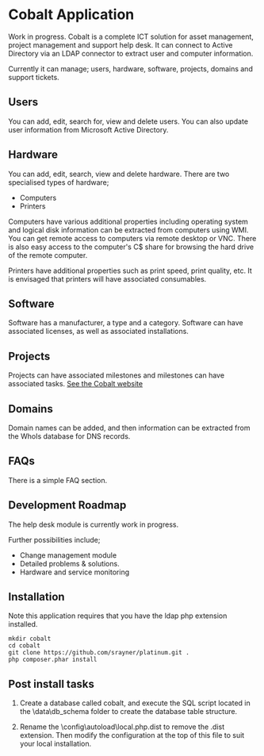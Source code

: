 Cobalt Application
==================

Work in progress. Cobalt is a complete ICT solution for asset management, project management and support help desk.
It can connect to Active Directory via an LDAP connector to extract user and computer information.

Currently it can manage; users, hardware, software, projects, domains and support tickets.

Users
-----
You can add, edit, search for, view and delete users. You can also update user information
from Microsoft Active Directory.

Hardware
---------
You can add, edit, search, view and delete hardware. There are two specialised types of hardware;
  * Computers
  * Printers

Computers have various additional properties including operating system and logical
disk information can be extracted from computers using WMI. You can get remote access
to computers via remote desktop or VNC. There is also easy access to the computer's
C$ share for browsing the hard drive of the remote computer.

Printers have additional properties such as print speed, print quality, etc. It is
envisaged that printers will have associated consumables.

Software
--------
Software has a manufacturer, a type and a category. Software can have associated licenses,
as well as associated installations.
   
Projects
--------
Projects can have associated milestones and milestones can have associated tasks.
[See the Cobalt website](http://srayner.github.io/cobalt)

Domains
-------
Domain names can be added, and then information can be extracted from the WhoIs database
for DNS records.

FAQs
----
There is a simple FAQ section.

Development Roadmap
-------------------
The help desk module is currently work in progress.

Further possibilities include;
* Change management module
* Detailed problems & solutions.
*  Hardware and service monitoring 


Installation
------------

Note this application requires that you have the ldap php extension installed.

```
mkdir cobalt
cd cobalt
git clone https://github.com/srayner/platinum.git .
php composer.phar install
```

Post install tasks
------------------

1. Create a database called cobalt, and execute the SQL script located in the \data\db_schema
folder to create the database table structure.

2. Rename the \config\autoload\local.php.dist to remove the .dist extension. Then
modify the configuration at the top of this file to suit your local installation.


